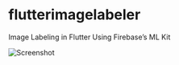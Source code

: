 # flutterimagelabeler

Image Labeling in Flutter Using Firebase’s ML Kit

![Screenshot](~/docs/Screenshot.png)
